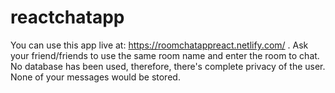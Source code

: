 # reactchatapp

You can use this app live at: https://roomchatappreact.netlify.com/ .
Ask your friend/friends to use the same room name and enter the room to chat. No database has been used, therefore, there's complete privacy of 
the user. None of your messages would be stored.
